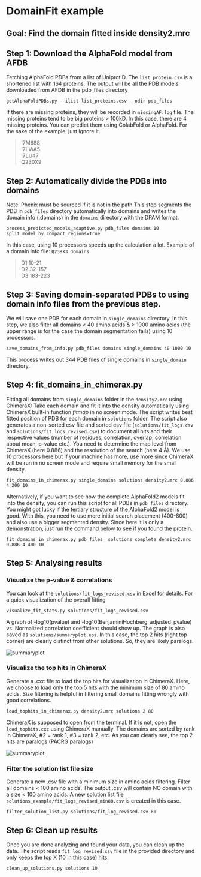 # DomainFit example

## Goal: Find the domain fitted inside density2.mrc


## Step 1: Download the AlphaFold model from AFDB 

Fetching AlphaFold PDBs from a list of UniprotID. The `list_protein.csv` is a shortened list with 164 proteins. The output will be all the PDB models downloaded from AFDB in the pdb_files directory

	getAlphaFoldPDBs.py --ilist list_proteins.csv --odir pdb_files
	
If there are missing proteins, they will be recorded in `missingAF.log` file. The missing proteins tend to be big proteins > 100kD. In this case, there are 4 missing proteins. You can predict them using ColabFold or AlphaFold. For the sake of the example, just ignore it.

> I7M688  
I7LWA5  
I7LU47  
Q230X9


## Step 2: Automatically divide the PDBs into domains
Note: Phenix must be sourced if it is not in the path
This step segments the PDB in `pdb_files` directory automatically into domains and writes the domain info (.domains) in the `domains` directory with the DPAM format.

	process_predicted_models_adaptive.py pdb_files domains 10 split_model_by_compact_regions=True

In this case, using 10 processors speeds up the calculation a lot.
Example of a domain info file: `Q238X3.domains`

> D1	10-21  
D2	32-157  
D3	183-223


## Step 3: Saving domain-separated PDBs to using domain info files from the previous step.

We will save one PDB for each domain in `single_domains` directory. In this step, we also filter all domains < 40 amino acids & > 1000 amino acids (the upper range is for the case the domain segmentation fails) using 10 processors.

	save_domains_from_info.py pdb_files domains single_domains 40 1000 10

This process writes out 344 PDB files of single domains in `single_domain` directory.

## Step 4: fit_domains_in_chimerax.py
Fitting all domains from `single_domains` folder in the `density2.mrc` using ChimeraX: Take each domain and fit it into the density automatically using ChimeraX built-in function *fitmap* in no screen mode. The script writes best fitted position of PDB for each domain in `solutions` folder. The script also generates a non-sorted csv file and sorted csv file (`solutions/fit_logs.csv` and `solutions/fit_logs_revised.csv`) to document all hits and their respective values (number of residues, correlation, overlap, correlation about mean, p-value etc.). You need to determine the map level from ChimeraX (here 0.886) and the resolution of the search (here 4 Å). We use 10 processors here but if your machine has more, use more since ChimeraX will be run in no screen mode and require small memory for the small density.

	fit_domains_in_chimerax.py single_domains solutions density2.mrc 0.886 4 200 10

Alternatively, if you want to see how the complete AlphaFold2 models fit into the density, you can run this script for all PDBs in `pdb_files` directory. You might got lucky if the tertiary structure of the AlphaFold2 model is good. With this, you need to use more initial search placement (400-800) and also use a bigger segmented density. Since here it is only a demonstration, just run the command below to see if you found the protein.

	fit_domains_in_chimerax.py pdb_files_ solutions_complete density2.mrc 0.886 4 400 10
	

## Step 5: Analysing results

### Visualize the p-value & correlations
You can look at the `solutions/fit_logs_revised.csv` in Excel for details. For a quick visualization of the overall fitting

	visualize_fit_stats.py solutions/fit_logs_revised.csv
	
	
A graph of -log10(pvalue) and -log10(BenjaminiHochberg_adjusted_pvalue) vs. Normalized correlation coefficient should show up. The graph is also saved as `solutions/summaryplot.eps`. In this case, the top 2 hits (right top corner) are clearly distinct from other solutions. So, they are likely paralogs.


![summaryplot](https://github.com/builab/DomainFit/blob/main/example/summaryplot.png?raw=true)


### Visualize the top hits in ChimeraX
Generate a .cxc file to load the top hits for visualization in ChimeraX. Here, we choose to load only the top 5 hits with the minimum size of 80 amino acids. Size filtering is helpful in filtering small domains fitting wrongly with good correlations.

	load_tophits_in_chimerax.py density2.mrc solutions 2 80

ChimeraX is supposed to open from the terminal. If it is not, open the `load_tophits.cxc` using ChimeraX manually. The domains are sorted by rank in ChimeraX, #2 = rank 1, #3 = rank 2, etc. As you can clearly see, the top 2 hits are paralogs (PACRG paralogs)


![summaryplot](https://github.com/builab/DomainFit/blob/main/example/tophits.png?raw=true)


### Filter the solution list file size
Generate a new .csv file with a minimum size in amino acids filtering. Filter all domains < 100 amino acids. The output .csv will contain NO domain with a size < 100 amino acids. A new solution list file `solutions_example/fit_logs_revised_min80.csv` is created in this case.

	filter_solution_list.py solutions/fit_log_revised.csv 80
	
	
## Step 6: Clean up results
Once you are done analyzing and found your data, you can clean up the data. The script reads `fit_log_revised.csv` file in the provided directory and only keeps the top X (10 in this case) hits.

	clean_up_solutions.py solutions 10
